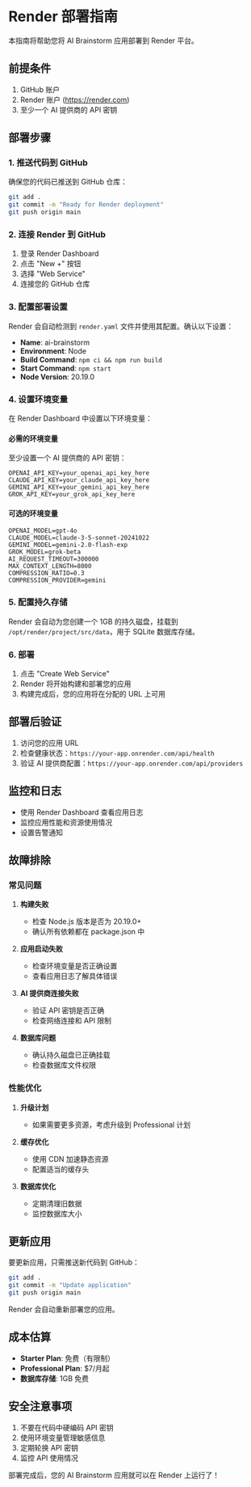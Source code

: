 # Render 部署指南

本指南将帮助您将 AI Brainstorm 应用部署到 Render 平台。

## 前提条件

1. GitHub 账户
2. Render 账户 (https://render.com)
3. 至少一个 AI 提供商的 API 密钥

## 部署步骤

### 1. 推送代码到 GitHub

确保您的代码已推送到 GitHub 仓库：

```bash
git add .
git commit -m "Ready for Render deployment"
git push origin main
```

### 2. 连接 Render 到 GitHub

1. 登录 Render Dashboard
2. 点击 "New +" 按钮
3. 选择 "Web Service"
4. 连接您的 GitHub 仓库

### 3. 配置部署设置

Render 会自动检测到 `render.yaml` 文件并使用其配置。确认以下设置：

- **Name**: ai-brainstorm
- **Environment**: Node
- **Build Command**: `npm ci && npm run build`
- **Start Command**: `npm start`
- **Node Version**: 20.19.0

### 4. 设置环境变量

在 Render Dashboard 中设置以下环境变量：

#### 必需的环境变量

至少设置一个 AI 提供商的 API 密钥：

```
OPENAI_API_KEY=your_openai_api_key_here
CLAUDE_API_KEY=your_claude_api_key_here
GEMINI_API_KEY=your_gemini_api_key_here
GROK_API_KEY=your_grok_api_key_here
```

#### 可选的环境变量

```
OPENAI_MODEL=gpt-4o
CLAUDE_MODEL=claude-3-5-sonnet-20241022
GEMINI_MODEL=gemini-2.0-flash-exp
GROK_MODEL=grok-beta
AI_REQUEST_TIMEOUT=300000
MAX_CONTEXT_LENGTH=8000
COMPRESSION_RATIO=0.3
COMPRESSION_PROVIDER=gemini
```

### 5. 配置持久存储

Render 会自动为您创建一个 1GB 的持久磁盘，挂载到 `/opt/render/project/src/data`，用于 SQLite 数据库存储。

### 6. 部署

1. 点击 "Create Web Service"
2. Render 将开始构建和部署您的应用
3. 构建完成后，您的应用将在分配的 URL 上可用

## 部署后验证

1. 访问您的应用 URL
2. 检查健康状态：`https://your-app.onrender.com/api/health`
3. 验证 AI 提供商配置：`https://your-app.onrender.com/api/providers`

## 监控和日志

- 使用 Render Dashboard 查看应用日志
- 监控应用性能和资源使用情况
- 设置告警通知

## 故障排除

### 常见问题

1. **构建失败**
   - 检查 Node.js 版本是否为 20.19.0+
   - 确认所有依赖都在 package.json 中

2. **应用启动失败**
   - 检查环境变量是否正确设置
   - 查看应用日志了解具体错误

3. **AI 提供商连接失败**
   - 验证 API 密钥是否正确
   - 检查网络连接和 API 限制

4. **数据库问题**
   - 确认持久磁盘已正确挂载
   - 检查数据库文件权限

### 性能优化

1. **升级计划**
   - 如果需要更多资源，考虑升级到 Professional 计划

2. **缓存优化**
   - 使用 CDN 加速静态资源
   - 配置适当的缓存头

3. **数据库优化**
   - 定期清理旧数据
   - 监控数据库大小

## 更新应用

要更新应用，只需推送新代码到 GitHub：

```bash
git add .
git commit -m "Update application"
git push origin main
```

Render 会自动重新部署您的应用。

## 成本估算

- **Starter Plan**: 免费（有限制）
- **Professional Plan**: $7/月起
- **数据库存储**: 1GB 免费

## 安全注意事项

1. 不要在代码中硬编码 API 密钥
2. 使用环境变量管理敏感信息
3. 定期轮换 API 密钥
4. 监控 API 使用情况

部署完成后，您的 AI Brainstorm 应用就可以在 Render 上运行了！